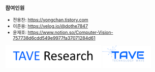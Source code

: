 ### 참여인원

- 전용찬: https://yongchan.tistory.com
- 이준용: https://velog.io/@dothe7847
- 윤재호: https://www.notion.so/Computer-Vision-757738d6cdd549e9977fa37071284d61





<img src = "./imgs/logo_tave_research.png" width="60%"> <img src = "./imgs/logo_tave.png" width="30%">
